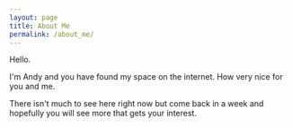 ```yaml
---
layout: page
title: About Me
permalink: /about_me/
---
```


Hello. 

I'm Andy and you have found my space on the internet. How very nice for you and me. 

There isn't much to see here right now but come back in a week and hopefully you will see more that gets your interest.
